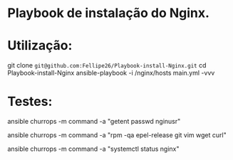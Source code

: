 # Playbook de instalação do Nginx.

# Utilização:
git clone `git@github.com:Fellipe26/Playbook-install-Nginx.git`
cd Playbook-install-Nginx
ansible-playbook -i /nginx/hosts main.yml -vvv

# Testes:
ansible churrops -m command -a "getent passwd nginusr"

ansible churrops -m command -a "rpm -qa epel-release git vim wget curl"

ansible churrops -m command -a "systemctl status nginx"

